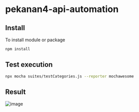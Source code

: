# pekanan4-api-automation
## Install
To install module or package
```bash
npm install
```

## Test execution
```bash
npx mocha suites/testCategories.js --reporter mochawesome
```

## Result
![image](https://github.com/muchammadfaizf/pekanan4-api-automation/assets/35675477/0d393a35-4e1f-4c29-91c1-eec41bf3935f)
